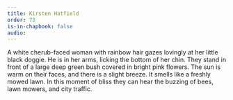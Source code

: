 ```yaml
---
title: Kirsten Hatfield
order: 73
is-in-chapbook: false
audio: 
---
```

A white cherub-faced woman with rainbow hair gazes lovingly at her little black doggie. He is in her arms, licking the bottom of her chin. They stand in front of a large deep green bush covered in bright pink flowers. The sun is warm on their faces, and there is a slight breeze. It smells like a freshly mowed lawn. In this moment of bliss they can hear the buzzing of bees, lawn mowers, and city traffic.
